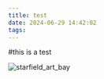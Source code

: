```yaml
---
title: test
date: 2024-06-29 14:42:02
tags:
---
```


#this is a test

![starfield_art_bay](E:\新桌面\杂物堆\sf%20art\starfield_art_bay.webp)
